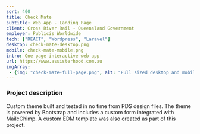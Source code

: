 ```yaml
---
sort: 400
title: Check Mate
subtitle: Web App - Landing Page
client: Cross River Rail - Queensland Government
employer: Publicis Worldwide
tech: ["REACT", "Wordpress", "Laravel"]
desktop: check-mate-desktop.png
mobile: check-mate-mobile.png
intro: One page interactive web app
url: https://www.assisterhood.com.au
imgArray:
 - {img: "check-mate-full-page.png", alt: "Full sized desktop and mobile screenshot"}
---
```


### Project description

Custom theme built and tested in no time from PDS design files. The theme is powered by Bootstrap and includes a custom form integrated with MailcChimp. A custom EDM template was also created as part of this project.
